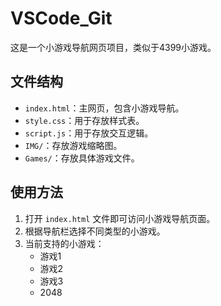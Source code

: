 # VSCode_Git

这是一个小游戏导航网页项目，类似于4399小游戏。

## 文件结构

- `index.html`：主网页，包含小游戏导航。
- `style.css`：用于存放样式表。
- `script.js`：用于存放交互逻辑。
- `IMG/`：存放游戏缩略图。
- `Games/`：存放具体游戏文件。

## 使用方法

1. 打开 `index.html` 文件即可访问小游戏导航页面。
2. 根据导航栏选择不同类型的小游戏。
3. 当前支持的小游戏：
   - 游戏1
   - 游戏2
   - 游戏3
   - 2048